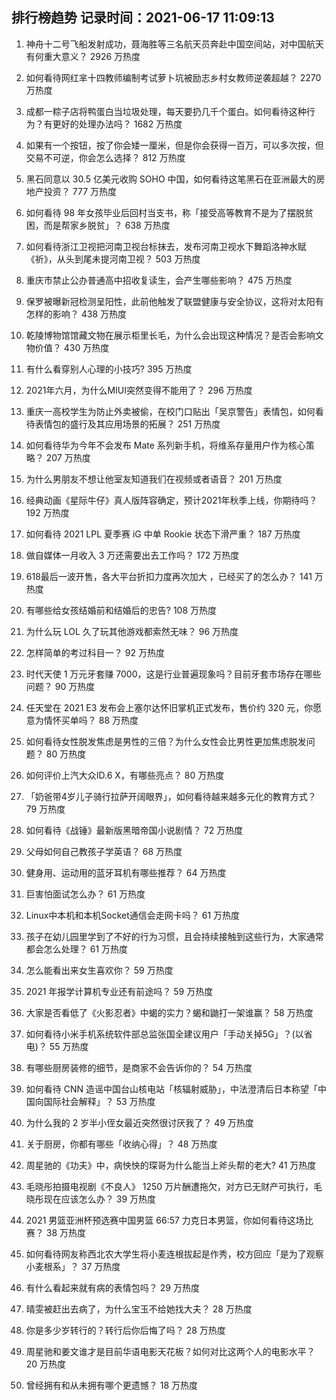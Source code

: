 
## 排行榜趋势 记录时间：2021-06-17 11:09:13
  
  1. 神舟十二号飞船发射成功，聂海胜等三名航天员奔赴中国空间站，对中国航天有何重大意义？ 2926 万热度
    
  2. 如何看待网红芈十四教师编制考试萝卜坑被励志乡村女教师逆袭超越？ 2270 万热度
    
  3. 成都一粽子店将鸭蛋白当垃圾处理，每天要扔几千个蛋白。如何看待这种行为？有更好的处理办法吗？ 1682 万热度
    
  4. 如果有一个按钮，按了你会矮一厘米，但是你会获得一百万，可以多次按，但交易不可逆，你会怎么选择？ 812 万热度
    
  5. 黑石同意以 30.5 亿美元收购 SOHO 中国，如何看待这笔黑石在亚洲最大的房地产投资？ 777 万热度
    
  6. 如何看待 98 年女孩毕业后回村当支书，称「接受高等教育不是为了摆脱贫困，而是帮家乡脱贫」？ 638 万热度
    
  7. 如何看待浙江卫视把河南卫视台标抹去，发布河南卫视水下舞蹈洛神水赋《祈》，从头到尾未提河南卫视？ 503 万热度
    
  8. 重庆市禁止公办普通高中招收复读生，会产生哪些影响？ 475 万热度
    
  9. 保罗被曝新冠检测呈阳性，此前他触发了联盟健康与安全协议，这将对太阳有怎样的影响？ 438 万热度
    
  10. 乾陵博物馆馆藏文物在展示柜里长毛，为什么会出现这种情况？是否会影响文物价值？ 430 万热度
    
  11. 有什么看穿别人心理的小技巧? 395 万热度
    
  12. 2021年六月，为什么MIUI突然变得不能用了？ 296 万热度
    
  13. 重庆一高校学生为防止外卖被偷，在校门口贴出「吴京警告」表情包，如何看待表情包的盛行及其应用场景的拓展？ 251 万热度
    
  14. 如何看待华为今年不会发布 Mate 系列新手机，将维系存量用户作为核心策略？ 207 万热度
    
  15. 为什么男朋友不想让他室友知道我们在视频或者语音？ 201 万热度
    
  16. 经典动画《星际牛仔》真人版阵容确定，预计2021年秋季上线，你期待吗？ 192 万热度
    
  17. 如何看待 2021 LPL 夏季赛 iG 中单 Rookie 状态下滑严重？ 187 万热度
    
  18. 做自媒体一月收入 3 万还需要出去工作吗？ 172 万热度
    
  19. 618最后一波开售，各大平台折扣力度再次加大 ，已经买了的怎么办？ 141 万热度
    
  20. 有哪些给女孩结婚前和结婚后的忠告? 108 万热度
    
  21. 为什么玩 LOL 久了玩其他游戏都索然无味？ 96 万热度
    
  22. 怎样简单的考过科目一？ 92 万热度
    
  23. 时代天使 1 万元牙套赚 7000，这是行业普遍现象吗？目前牙套市场存在哪些问题？ 90 万热度
    
  24. 任天堂在 2021 E3 发布会上塞尔达怀旧掌机正式发布，售价约 320 元，你愿意为情怀买单吗？ 88 万热度
    
  25. 如何看待女性脱发焦虑是男性的三倍？为什么女性会比男性更加焦虑脱发问题？ 80 万热度
    
  26. 如何评价上汽大众ID.6 X，有哪些亮点？ 80 万热度
    
  27. 「奶爸带4岁儿子骑行拉萨开阔眼界」，如何看待越来越多元化的教育方式？ 79 万热度
    
  28. 如何看待《战锤》最新版黑暗帝国小说剧情？ 72 万热度
    
  29. 父母如何自己教孩子学英语？ 68 万热度
    
  30. 健身用、运动用的蓝牙耳机有哪些推荐？ 64 万热度
    
  31. 巨害怕面试怎么办？ 61 万热度
    
  32. Linux中本机和本机Socket通信会走网卡吗？ 61 万热度
    
  33. 孩子在幼儿园里学到了不好的行为习惯，且会持续接触到这些行为，大家通常都会怎么处理？ 61 万热度
    
  34. 怎么能看出来女生喜欢你？ 59 万热度
    
  35. 2021 年报学计算机专业还有前途吗？ 59 万热度
    
  36. 大家是否看低了《火影忍者》中蝎的实力？蝎和鼬打一架谁赢？ 58 万热度
    
  37. 如何看待小米手机系统软件部总监张国全建议用户「手动关掉5G」？(以省电)？ 55 万热度
    
  38. 有哪些厨房装修的细节，是商家不会告诉你的？ 54 万热度
    
  39. 如何看待 CNN 造谣中国台山核电站「核辐射威胁」，中法澄清后日本称望「中国向国际社会解释」？ 53 万热度
    
  40. 为什么我的 2 岁半小侄女最近突然很讨厌我了？ 49 万热度
    
  41. 关于厨房，你都有哪些「收纳心得」？ 48 万热度
    
  42. 周星驰的《功夫》中，病怏怏的琛哥为什么能当上斧头帮的老大? 41 万热度
    
  43. 毛晓彤拍摄电视剧《不良人》 1250 万片酬遭拖欠，对方已无财产可执行，毛晓彤现在应该怎么办？ 39 万热度
    
  44. 2021 男篮亚洲杯预选赛中国男篮 66:57 力克日本男篮，你如何看待这场比赛？ 38 万热度
    
  45. 如何看待网友称西北农大学生将小麦连根拔起是作秀，校方回应「是为了观察小麦根系」？ 37 万热度
    
  46. 有什么看起来就有病的表情包吗？ 29 万热度
    
  47. 晴雯被赶出去病了，为什么宝玉不给她找大夫？ 28 万热度
    
  48. 你是多少岁转行的？转行后你后悔了吗？ 28 万热度
    
  49. 周星驰和姜文谁才是目前华语电影天花板？如何对比这两个人的电影水平？ 20 万热度
    
  50. 曾经拥有和从未拥有哪个更遗憾？ 18 万热度
    